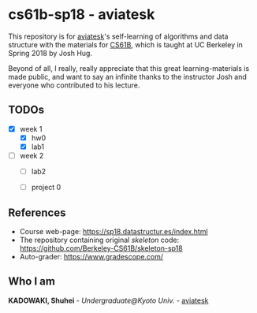  
  
  
# cs61b-sp18 - aviatesk
  
  
This repository is for [aviatesk][aviatesk]'s self-learning of algorithms and data structure with the materials for [CS61B][CS61B], which is taught at UC Berkeley in Spring 2018 by Josh Hug.
  
Beyond of all, I really, really appreciate that this great learning-materials is made public, and want to say an infinite thanks to the instructor Josh and everyone who contributed to his lecture.
  
  
  
## TODOs
  
  
- [x] week 1
    - [x] hw0
    - [x] lab1
- [ ] week 2
    - [ ] lab2
    - [ ] project 0
  
  
  
## References
  
  
- Course web-page: https://sp18.datastructur.es/index.html
- The repository containing original *skeleton* code: https://github.com/Berkeley-CS61B/skeleton-sp18
- Auto-grader: https://www.gradescope.com/
  
  
  
## Who I am
  
  
**KADOWAKI, Shuhei** - *Undergraduate@Kyoto Univ.* - [aviatesk][aviatesk]
  
  
  
  
  
  
[aviatesk]: https://github.com/aviatesk
[CS61B]: https://sp18.datastructur.es/index.html
  
